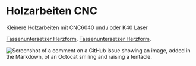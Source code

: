 # Holzarbeiten CNC
 Kleinere Holzarbeiten mit CNC6040 und / oder K40 Laser

 [Tassenuntersetzer Herzform](https://github.com/br-collection/Holzarbeiten-CNC/tree/main/Tassenuntersetzer_Herzform/).
 [Tassenuntersetzer Herzform](/Tassenuntersetzer_Herzform/).


 ![Screenshot of a comment on a GitHub issue showing an image, added in the Markdown, of an Octocat smiling and raising a tentacle.](https://myoctocat.com/assets/images/base-octocat.svg)
